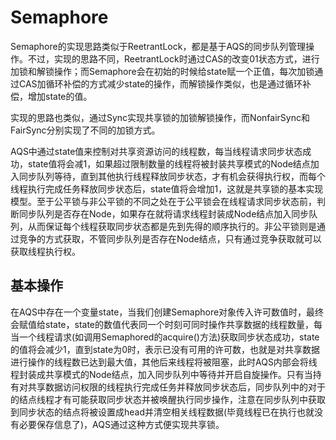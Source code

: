 # Semaphore
Semaphore的实现思路类似于ReetrantLock，都是基于AQS的同步队列管理操作。不过，实现的思路不同，ReetrantLock时通过CAS的改变01状态方式，进行加锁和解锁操作；而Semaphore会在初始的时候给state赋一个正值，每次加锁通过CAS加循环补偿的方式减少state的操作，而解锁操作类似，也是通过循环补偿，增加state的值。

实现的思路也类似，通过Sync实现共享锁的加锁解锁操作，而NonfairSync和FairSync分别实现了不同的加锁方式。


AQS中通过state值来控制对共享资源访问的线程数，每当线程请求同步状态成功，state值将会减1，如果超过限制数量的线程将被封装共享模式的Node结点加入同步队列等待，直到其他执行线程释放同步状态，才有机会获得执行权，而每个线程执行完成任务释放同步状态后，state值将会增加1，这就是共享锁的基本实现模型。至于公平锁与非公平锁的不同之处在于公平锁会在线程请求同步状态前，判断同步队列是否存在Node，如果存在就将请求线程封装成Node结点加入同步队列，从而保证每个线程获取同步状态都是先到先得的顺序执行的。非公平锁则是通过竞争的方式获取，不管同步队列是否存在Node结点，只有通过竞争获取就可以获取线程执行权。

## 基本操作

在AQS中存在一个变量state，当我们创建Semaphore对象传入许可数值时，最终会赋值给state，state的数值代表同一个时刻可同时操作共享数据的线程数量，每当一个线程请求(如调用Semaphored的acquire()方法)获取同步状态成功，state的值将会减少1，直到state为0时，表示已没有可用的许可数，也就是对共享数据进行操作的线程数已达到最大值，其他后来线程将被阻塞，此时AQS内部会将线程封装成共享模式的Node结点，加入同步队列中等待并开启自旋操作。只有当持有对共享数据访问权限的线程执行完成任务并释放同步状态后，同步队列中的对于的结点线程才有可能获取同步状态并被唤醒执行同步操作，注意在同步队列中获取到同步状态的结点将被设置成head并清空相关线程数据(毕竟线程已在执行也就没有必要保存信息了)，AQS通过这种方式便实现共享锁。